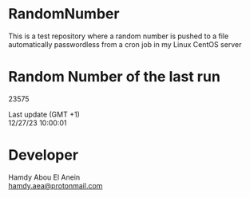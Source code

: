 # RandomNumber    
This is a test repository where a random number is pushed to a file automatically passwordless from a cron job in my Linux CentOS server    
# Random Number of the last run   
23575
      
Last update (GMT +1)    
12/27/23 10:00:01
# Developer    
Hamdy Abou El Anein   
hamdy.aea@protonmail.com
